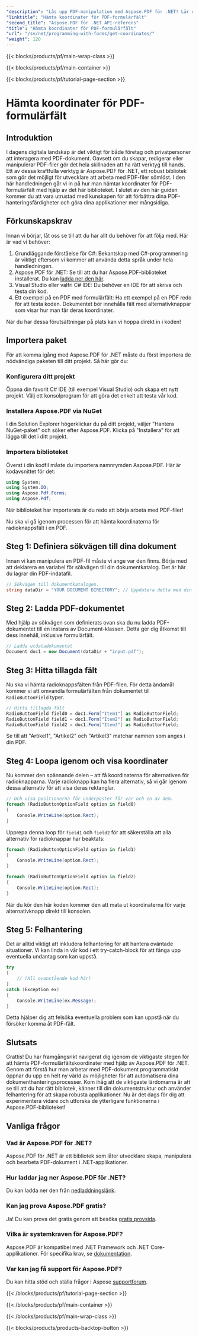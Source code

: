 ```yaml
---
"description": "Lås upp PDF-manipulation med Aspose.PDF för .NET! Lär dig hur du hämtar formulärfältkoordinater i bara några få enkla steg."
"linktitle": "Hämta koordinater för PDF-formulärfält"
"second_title": "Aspose.PDF för .NET API-referens"
"title": "Hämta koordinater för PDF-formulärfält"
"url": "/sv/net/programming-with-forms/get-coordinates/"
"weight": 120
---
```


{{< blocks/products/pf/main-wrap-class >}}

{{< blocks/products/pf/main-container >}}

{{< blocks/products/pf/tutorial-page-section >}}

# Hämta koordinater för PDF-formulärfält

## Introduktion

I dagens digitala landskap är det viktigt för både företag och privatpersoner att interagera med PDF-dokument. Oavsett om du skapar, redigerar eller manipulerar PDF-filer gör det hela skillnaden att ha rätt verktyg till hands. Ett av dessa kraftfulla verktyg är Aspose.PDF för .NET, ett robust bibliotek som gör det möjligt för utvecklare att arbeta med PDF-filer sömlöst. I den här handledningen går vi in på hur man hämtar koordinater för PDF-formulärfält med hjälp av det här biblioteket. I slutet av den här guiden kommer du att vara utrustad med kunskapen för att förbättra dina PDF-hanteringsfärdigheter och göra dina applikationer mer mångsidiga.

## Förkunskapskrav

Innan vi börjar, låt oss se till att du har allt du behöver för att följa med. Här är vad vi behöver:

1. Grundläggande förståelse för C#: Bekantskap med C#-programmering är viktigt eftersom vi kommer att använda detta språk under hela handledningen.
2. Aspose.PDF för .NET: Se till att du har Aspose.PDF-biblioteket installerat. Du kan [ladda ner den här](https://releases.aspose.com/pdf/net/).
3. Visual Studio eller valfri C# IDE: Du behöver en IDE för att skriva och testa din kod.
4. Ett exempel på en PDF med formulärfält: Ha ett exempel på en PDF redo för att testa koden. Dokumentet bör innehålla fält med alternativknappar som visar hur man får deras koordinater.

När du har dessa förutsättningar på plats kan vi hoppa direkt in i koden!

## Importera paket

För att komma igång med Aspose.PDF för .NET måste du först importera de nödvändiga paketen till ditt projekt. Så här gör du:

### Konfigurera ditt projekt

Öppna din favorit C# IDE (till exempel Visual Studio) och skapa ett nytt projekt. Välj ett konsolprogram för att göra det enkelt att testa vår kod.

### Installera Aspose.PDF via NuGet

I din Solution Explorer högerklickar du på ditt projekt, väljer "Hantera NuGet-paket" och söker efter Aspose.PDF. Klicka på "Installera" för att lägga till det i ditt projekt.

### Importera biblioteket

Överst i din kodfil måste du importera namnrymden Aspose.PDF. Här är kodavsnittet för det:

```csharp
using System;
using System.IO;
using Aspose.Pdf.Forms;
using Aspose.Pdf;
```

När biblioteket har importerats är du redo att börja arbeta med PDF-filer!

Nu ska vi gå igenom processen för att hämta koordinaterna för radioknappsfält i en PDF. 

## Steg 1: Definiera sökvägen till dina dokument

Innan vi kan manipulera en PDF-fil måste vi ange var den finns. Börja med att deklarera en variabel för sökvägen till din dokumentkatalog. Det är här du lagrar din PDF-indatafil.

```csharp
// Sökvägen till dokumentkatalogen.
string dataDir = "YOUR DOCUMENT DIRECTORY"; // Uppdatera detta med din faktiska sökväg
```

## Steg 2: Ladda PDF-dokumentet

Med hjälp av sökvägen som definierats ovan ska du nu ladda PDF-dokumentet till en instans av Document-klassen. Detta ger dig åtkomst till dess innehåll, inklusive formulärfält.

```csharp
// Ladda utdatadokumentet 
Document doc1 = new Document(dataDir + "input.pdf");
```

## Steg 3: Hitta tillagda fält

Nu ska vi hämta radioknappsfälten från PDF-filen. För detta ändamål kommer vi att omvandla formulärfälten från dokumentet till `RadioButtonField` typer.

```csharp
// Hitta tillagda fält
RadioButtonField field0 = doc1.Form["Item1"] as RadioButtonField;
RadioButtonField field1 = doc1.Form["Item2"] as RadioButtonField;
RadioButtonField field2 = doc1.Form["Item3"] as RadioButtonField;
```

Se till att "Artikel1", "Artikel2" och "Artikel3" matchar namnen som anges i din PDF.

## Steg 4: Loopa igenom och visa koordinater

Nu kommer den spännande delen – att få koordinaterna för alternativen för radioknapparna. Varje radioknapp kan ha flera alternativ, så vi går igenom dessa alternativ för att visa deras rektanglar.

```csharp
// Och visa positionerna för underposter för var och en av dem. 
foreach (RadioButtonOptionField option in field0)
{
    Console.WriteLine(option.Rect);
}
```

Upprepa denna loop för `field1` och `field2` för att säkerställa att alla alternativ för radioknappar har beaktats:

```csharp
foreach (RadioButtonOptionField option in field1)
{
    Console.WriteLine(option.Rect);
}

foreach (RadioButtonOptionField option in field2)
{
    Console.WriteLine(option.Rect);
}
```

När du kör den här koden kommer den att mata ut koordinaterna för varje alternativknapp direkt till konsolen.

## Steg 5: Felhantering

Det är alltid viktigt att inkludera felhantering för att hantera oväntade situationer. Vi kan linda in vår kod i ett try-catch-block för att fånga upp eventuella undantag som kan uppstå.

```csharp
try 
{
    // (All ovanstående kod här)
}
catch (Exception ex) 
{
    Console.WriteLine(ex.Message);
}
```

Detta hjälper dig att felsöka eventuella problem som kan uppstå när du försöker komma åt PDF-fält.

## Slutsats

Grattis! Du har framgångsrikt navigerat dig igenom de viktigaste stegen för att hämta PDF-formulärfältskoordinater med hjälp av Aspose.PDF för .NET. Genom att förstå hur man arbetar med PDF-dokument programmatiskt öppnar du upp en helt ny värld av möjligheter för att automatisera dina dokumenthanteringsprocesser. Kom ihåg att de viktigaste lärdomarna är att se till att du har rätt bibliotek, känner till din dokumentstruktur och använder felhantering för att skapa robusta applikationer. Nu är det dags för dig att experimentera vidare och utforska de ytterligare funktionerna i Aspose.PDF-biblioteket!

## Vanliga frågor

### Vad är Aspose.PDF för .NET?
Aspose.PDF för .NET är ett bibliotek som låter utvecklare skapa, manipulera och bearbeta PDF-dokument i .NET-applikationer.

### Hur laddar jag ner Aspose.PDF för .NET?
Du kan ladda ner den från [nedladdningslänk](https://releases.aspose.com/pdf/net/).

### Kan jag prova Aspose.PDF gratis?
Ja! Du kan prova det gratis genom att besöka [gratis provsida](https://releases.aspose.com/).

### Vilka är systemkraven för Aspose.PDF?
Aspose.PDF är kompatibel med .NET Framework och .NET Core-applikationer. För specifika krav, se [dokumentation](https://reference.aspose.com/pdf/net/).

### Var kan jag få support för Aspose.PDF?
Du kan hitta stöd och ställa frågor i Aspose [supportforum](https://forum.aspose.com/c/pdf/10).

{{< /blocks/products/pf/tutorial-page-section >}}

{{< /blocks/products/pf/main-container >}}

{{< /blocks/products/pf/main-wrap-class >}}

{{< blocks/products/products-backtop-button >}}